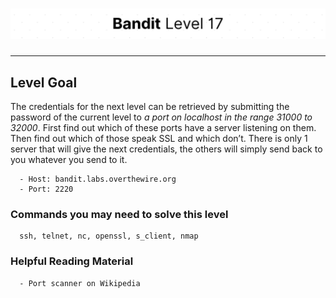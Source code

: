 # ![Bandit Level 17](https://github.com/YunusEmreAlps/Scenarios/blob/master/ctf-bandit/assets/Bandit17.png?raw=true)

---

## Level Goal

The credentials for the next level can be retrieved by submitting the password of the current level to *a port on localhost in the range 31000 to 32000*. First find out which of these ports have a server listening on them. Then find out which of those speak SSL and which don’t. There is only 1 server that will give the next credentials, the others will simply send back to you whatever you send to it.

``` {.sh}
  - Host: bandit.labs.overthewire.org
  - Port: 2220
```

### Commands you may need to solve this level

``` {.sh}
  ssh, telnet, nc, openssl, s_client, nmap
```

### Helpful Reading Material

``` {.sh}
  - Port scanner on Wikipedia
```
